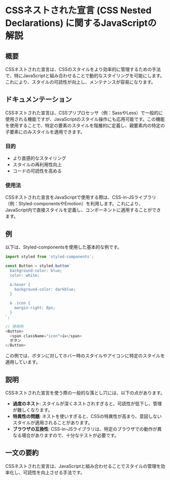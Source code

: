 <!--
Meta Description: # CSSネストされた宣言 (CSS Nested Declarations) に関するJavaScriptの解説 ## 概要 CSSネストされた宣言は、CSSのスタイルをより効率的に管理するための手法で、特にJavaScriptと組み合わせることで動的なスタイリングを可能にします。これにより、スタ...
Meta Keywords: styled, button, css, cssネストされた宣言は, color
-->

# CSSネストされた宣言 (CSS Nested Declarations) に関するJavaScriptの解説

## 概要
CSSネストされた宣言は、CSSのスタイルをより効率的に管理するための手法で、特にJavaScriptと組み合わせることで動的なスタイリングを可能にします。これにより、スタイルの可読性が向上し、メンテナンスが容易になります。

## ドキュメンテーション
CSSネストされた宣言は、CSSプリプロセッサ（例：SassやLess）で一般的に使用される機能ですが、JavaScriptのスタイル操作にも応用可能です。この機能を使用することで、特定の要素のスタイルを階層的に定義し、親要素内の特定の子要素にのみスタイルを適用できます。

### 目的
- より直感的なスタイリング
- スタイルの再利用性向上
- コードの可読性を高める

### 使用法
CSSネストされた宣言をJavaScriptで使用する際は、CSS-in-JSライブラリ（例：Styled-componentsやEmotion）を利用します。これにより、JavaScript内で直接スタイルを定義し、コンポーネントに適用することができます。

## 例
以下は、Styled-componentsを使用した基本的な例です。

```javascript
import styled from 'styled-components';

const Button = styled.button`
  background-color: blue;
  color: white;

  &:hover {
    background-color: darkblue;
  }

  & .icon {
    margin-right: 8px;
  }
`;

// 使用例
<Button>
  <span className="icon">👍</span>
  ボタン
</Button>
```

この例では、ボタンに対してホバー時のスタイルやアイコンに特定のスタイルを適用しています。

## 説明
CSSネストされた宣言を使う際の一般的な落とし穴には、以下の点があります。

- **過度のネスト**: スタイルが深くネストされすぎると、可読性が低下し、管理が難しくなります。
- **特異性の問題**: ネストを使いすぎると、CSSの特異性が高まり、意図しないスタイルが適用されることがあります。
- **ブラウザの互換性**: CSS-in-JSライブラリは、特定のブラウザでの動作が異なる場合がありますので、十分なテストが必要です。

## 一文の要約
CSSネストされた宣言は、JavaScriptと組み合わせることでスタイルの管理を効率化し、可読性を向上させる手法です。